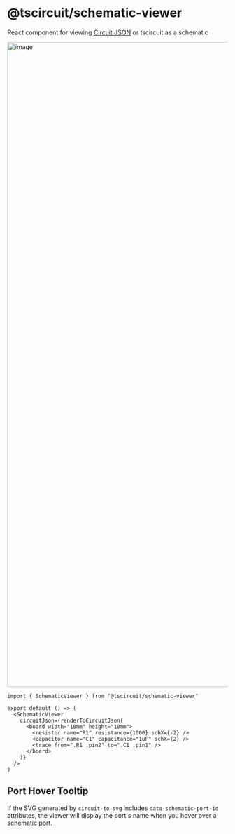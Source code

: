 # @tscircuit/schematic-viewer

React component for viewing [Circuit JSON](https://github.com/tscircuit/circuit-json) or tscircuit as a schematic

<img width="2448" height="1472" alt="image" src="https://github.com/user-attachments/assets/41e21b85-4aea-4ca2-b0f4-e57a7c477eca" />

```tsx
import { SchematicViewer } from "@tscircuit/schematic-viewer"

export default () => (
  <SchematicViewer
    circuitJson={renderToCircuitJson(
      <board width="10mm" height="10mm">
        <resistor name="R1" resistance={1000} schX={-2} />
        <capacitor name="C1" capacitance="1uF" schX={2} />
        <trace from=".R1 .pin2" to=".C1 .pin1" />
      </board>
    )}
  />
)
```

## Port Hover Tooltip

If the SVG generated by `circuit-to-svg` includes `data-schematic-port-id` attributes, the viewer will display the port's name when you hover over a schematic port.
